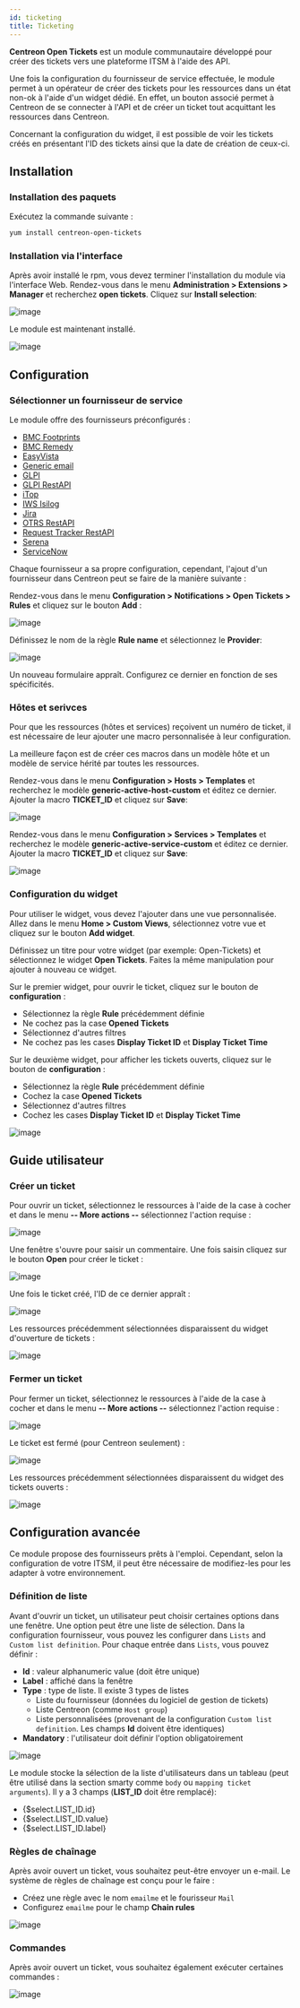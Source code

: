 ```yaml
---
id: ticketing
title: Ticketing
---
```


**Centreon Open Tickets** est un module communautaire développé pour créer des tickets vers une plateforme ITSM à
l'aide des API.

Une fois la configuration du fournisseur de service effectuée, le module permet à un opérateur de créer des tickets
pour les ressources dans un état non-ok à l'aide d'un widget dédié. En effet, un bouton associé permet à Centreon de se
connecter à l'API et de créer un ticket tout acquittant les ressources dans Centreon.

Concernant la configuration du widget, il est possible de voir les tickets créés en présentant l'ID des tickets ainsi
que la date de création de ceux-ci.

## Installation

### Installation des paquets

Exécutez la commande suivante :

```Bash
yum install centreon-open-tickets
```

### Installation via l'interface

Après avoir installé le rpm, vous devez terminer l'installation du module via l'interface Web. Rendez-vous dans le menu
**Administration \> Extensions \> Manager** et recherchez **open tickets**. Cliquez sur **Install selection**:

![image](../assets/alerts/open_tickets_install_01.png)

Le module est maintenant installé.

![image](../assets/alerts/open_tickets_install_02.png)

## Configuration

### Sélectionner un fournisseur de service

Le module offre des fournisseurs préconfigurés :

* [BMC Footprints](../integrations/open-tickets/bmc-footprints.html)
* [BMC Remedy](../integrations/open-tickets/bmc-remedy.html)
* [EasyVista](../integrations/open-tickets/easyvista.html)
* [Generic email](../integrations/open-tickets/mail.html)
* [GLPI](../integrations/open-tickets/glpi.html)
* [GLPI RestAPI](../integrations/open-tickets/glpi-restapi.html)
* [iTop](../integrations/open-tickets/itop.html)
* [IWS Isilog](../integrations/open-tickets/iws-isilog.html)
* [Jira](../integrations/open-tickets/jira.html)
* [OTRS RestAPI](../integrations/open-tickets/otrs-restapi.html)
* [Request Tracker RestAPI](../integrations/open-tickets/request-tracker-restapi.html)
* [Serena](../integrations/open-tickets/serena.html)
* [ServiceNow](../integrations/open-tickets/servicenow.html)

Chaque fournisseur a sa propre configuration, cependant, l'ajout d'un fournisseur dans Centreon peut se faire de la
manière suivante :

Rendez-vous dans le menu **Configuration > Notifications > Open Tickets > Rules** et cliquez sur le bouton **Add** :

![image](../assets/alerts/open_tickets_add_provider_01.png)

Définissez le nom de la règle **Rule name** et sélectionnez le **Provider**:

![image](../assets/alerts/open_tickets_add_provider_02.png)

Un nouveau formulaire appraît. Configurez ce dernier en fonction de ses spécificités.

### Hôtes et serivces

Pour que les ressources (hôtes et services) reçoivent un numéro de ticket, il est nécessaire de leur ajouter une macro
personnalisée à leur configuration.

La meilleure façon est de créer ces macros dans un modèle hôte et un modèle de service hérité par toutes les ressources.

Rendez-vous dans le menu **Configuration > Hosts > Templates** et recherchez le modèle **generic-active-host-custom** et
éditez ce dernier. Ajouter la macro **TICKET_ID** et cliquez sur **Save**:

![image](../assets/alerts/open_tickets_macro.png)

Rendez-vous dans le menu **Configuration > Services > Templates** et recherchez le modèle **generic-active-service-custom** et
éditez ce dernier. Ajouter la macro **TICKET_ID** et cliquez sur **Save**:

![image](../assets/alerts/open_tickets_macro.png)

### Configuration du widget

Pour utiliser le widget, vous devez l'ajouter dans une vue personnalisée. Allez dans le menu **Home > Custom Views**,
sélectionnez votre vue et cliquez sur le bouton **Add widget**.

Définissez un titre pour votre widget (par exemple: Open-Tickets) et sélectionnez le widget **Open Tickets**. Faites
la même manipulation pour ajouter à nouveau ce widget.

Sur le premier widget, pour ouvrir le ticket, cliquez sur le bouton de **configuration** :

* Sélectionnez la règle **Rule** précédemment définie
* Ne cochez pas la case **Opened Tickets**
* Sélectionnez d'autres filtres
* Ne cochez pas les cases **Display Ticket ID** et **Display Ticket Time**

Sur le deuxième widget, pour afficher les tickets ouverts, cliquez sur le bouton de **configuration** :

* Sélectionnez la règle **Rule** précédemment définie
* Cochez la case **Opened Tickets**
* Sélectionnez d'autres filtres
* Cochez les cases **Display Ticket ID** et **Display Ticket Time**

![image](../assets/alerts/open_tickets_add_widget.png)

## Guide utilisateur

### Créer un ticket

Pour ouvrir un ticket, sélectionnez le ressources à l'aide de la case à cocher et dans le menu
**-- More actions --** sélectionnez l'action requise :

![image](../assets/alerts/open_ticket_add_01.png)

Une fenêtre s'ouvre pour saisir un commentaire. Une fois saisin cliquez sur le bouton **Open** pour créer le ticket :

![image](../assets/alerts/open_ticket_add_02.png)

Une fois le ticket créé, l'ID de ce dernier appraît :

![image](../assets/alerts/open_ticket_add_03.png)

Les ressources précédemment sélectionnées disparaissent du widget d'ouverture de tickets :

![image](../assets/alerts/open_ticket_add_04.png)

### Fermer un ticket

Pour fermer un ticket, sélectionnez le ressources à l'aide de la case à cocher et dans le menu
**-- More actions --** sélectionnez l'action requise :

![image](../assets/alerts/open_ticket_close_ticket_01.png)

Le ticket est fermé (pour Centreon seulement) :

![image](../assets/alerts/open_ticket_close_ticket_02.png)

Les ressources précédemment sélectionnées disparaissent du widget des tickets ouverts :

![image](../assets/alerts/open_ticket_close_ticket_03.png)

## Configuration avancée

Ce module propose des fournisseurs prêts à l'emploi. Cependant, selon la configuration de votre ITSM, il peut être
nécessaire de modifiez-les pour les adapter à votre environnement.

### Définition de liste

Avant d'ouvrir un ticket, un utilisateur peut choisir certaines options dans une fenêtre. Une option peut être une
liste de sélection. Dans la configuration fournisseur, vous pouvez les configurer dans ``Lists`` and
``Custom list definition``. Pour chaque entrée dans ``Lists``, vous pouvez définir :

* **Id** : valeur alphanumeric value (doit être unique)
* **Label** : affiché dans la fenêtre
* **Type** : type de liste. Il existe 3 types de listes
  * Liste du fournisseur (données du logiciel de gestion de tickets)
  * Liste Centreon (comme ``Host group``)
  * Liste personnalisées (provenant de la configuration ``Custom list definition``. Les champs **Id** doivent être
    identiques)
* **Mandatory** : l'utilisateur doit définir l'option obligatoirement

![image](../assets/alerts/open_ticket_advanced_list_01.png)

Le module stocke la sélection de la liste d'utilisateurs dans un tableau (peut être utilisé dans la section smarty
comme ``body`` ou ``mapping ticket arguments``). Il y a 3 champs (**LIST_ID** doit être remplacé):

* {$select.LIST_ID.id}
* {$select.LIST_ID.value}
* {$select.LIST_ID.label}

### Règles de chaînage

Après avoir ouvert un ticket, vous souhaitez peut-être envoyer un e-mail. Le système de règles de chaînage est conçu
pour le faire :

* Créez une règle avec le nom ``emailme`` et le fourisseur ``Mail``
* Configurez ``emailme`` pour le champ **Chain rules**

![image](../assets/alerts/open_ticket_advanced_chain_01.png)

### Commandes

Après avoir ouvert un ticket, vous souhaitez également exécuter certaines commandes :

![image](../assets/alerts/open_ticket_advanced_cmd_01.png)
